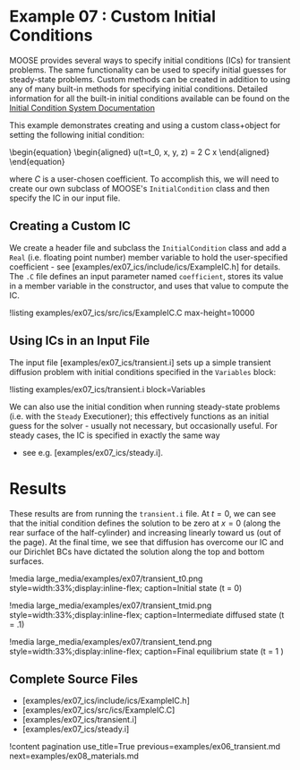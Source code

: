 # Example 07 : Custom Initial Conditions

MOOSE provides several ways to specify initial conditions (ICs) for transient problems.  The same
functionality can be used to specify initial guesses for steady-state problems.  Custom methods
can be created in addition to using any of many built-in methods for specifying initial
conditions.  Detailed information for all the built-in initial conditions available can be found
on the [Initial Condition System Documentation](syntax/ICs/index.md)

This example demonstrates creating and using a custom class+object for setting the following
initial condition:

\begin{equation}
\begin{aligned}
    u(t=t_0, x, y, z) = 2 C x
\end{aligned}
\end{equation}

where $C$ is a user-chosen coefficient. To accomplish this, we will need to create our own
subclass of MOOSE's `InitialCondition` class and then specify the IC in our input file.

## Creating a Custom IC

We create a header file and subclass the `InitialCondition` class and add a `Real` (i.e. floating
point number) member variable to hold the user-specified coefficient - see
[examples/ex07_ics/include/ics/ExampleIC.h] for details. The `.C` file defines an input parameter
named `coefficient`, stores its value in a member variable in the constructor, and uses that value
to compute the IC.

!listing examples/ex07_ics/src/ics/ExampleIC.C max-height=10000

## Using ICs in an Input File

The input file [examples/ex07_ics/transient.i] sets up a simple transient diffusion problem with
initial conditions specified in the `Variables` block:

!listing examples/ex07_ics/transient.i block=Variables

We can also use the initial condition when running steady-state problems (i.e. with the `Steady`
Executioner); this effectively functions as an initial guess for the solver - usually not
necessary, but occasionally useful.  For steady cases, the IC is specified in exactly the same way
- see e.g. [examples/ex07_ics/steady.i].

# Results

These results are from running the `transient.i` file. At $t=0$, we can see that the initial
condition defines the solution to be zero at $x=0$ (along the rear surface of the half-cylinder)
and increasing linearly toward us (out of the page).  At the final time, we see that diffusion has
overcome our IC and our Dirichlet BCs have dictated the solution along the top and bottom
surfaces.

!media large_media/examples/ex07/transient_t0.png
       style=width:33%;display:inline-flex;
       caption=Initial state (t = 0)

!media large_media/examples/ex07/transient_tmid.png
       style=width:33%;display:inline-flex;
       caption=Intermediate diffused state (t = .1)

!media large_media/examples/ex07/transient_tend.png
       style=width:33%;display:inline-flex;
       caption=Final equilibrium state (t = 1 )

## Complete Source Files

- [examples/ex07_ics/include/ics/ExampleIC.h]
- [examples/ex07_ics/src/ics/ExampleIC.C]
- [examples/ex07_ics/transient.i]
- [examples/ex07_ics/steady.i]

!content pagination use_title=True
                    previous=examples/ex06_transient.md
                    next=examples/ex08_materials.md
